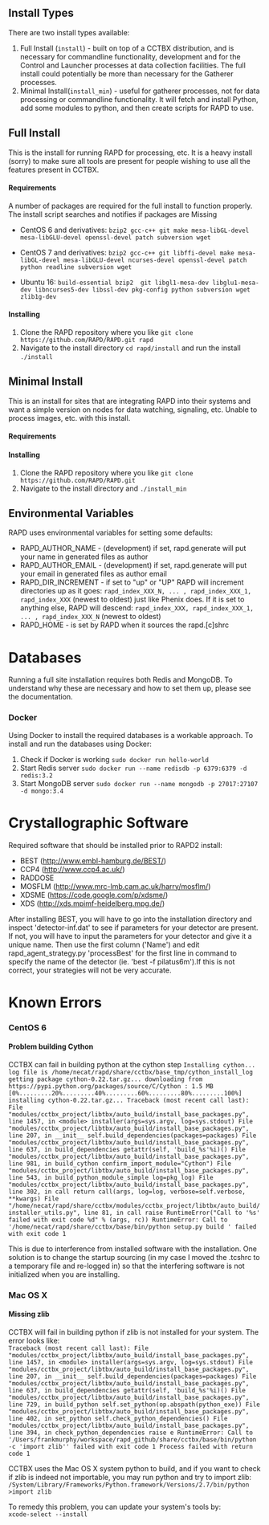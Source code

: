 ## Install Types
There are two install types available:
1. Full Install (`install`) -  built on top of a CCTBX distribution, and is necessary for commandline functionality, development and for the Control and Launcher processes at data collection facilities. The full install could potentially be more than necessary for the Gatherer processes.
2. Minimal Install(`install_min`) - useful for gatherer processes, not for data processing or commandline functionality. It will fetch and install Python, add some modules to python, and then create scripts for RAPD to use.

## Full Install
This is the install for running RAPD for processing, etc. It is a heavy install (sorry) to make sure all tools are present for people wishing to use all the features present in CCTBX.
#### Requirements
A number of packages are required for the full install to function properly. The install script searches and notifies if packages are Missing
- CentOS 6 and derivatives: `bzip2 gcc-c++ git make mesa-libGL-devel mesa-libGLU-devel openssl-devel patch subversion wget`

- CentOS 7 and derivatives: `bzip2 gcc-c++ git libffi-devel make mesa-libGL-devel mesa-libGLU-devel ncurses-devel openssl-devel patch python readline subversion wget`

- Ubuntu 16: `build-essential bzip2  git libgl1-mesa-dev libglu1-mesa-dev libncurses5-dev libssl-dev pkg-config python subversion wget zlib1g-dev`

#### Installing
1. Clone the RAPD repository where you like `git clone https://github.com/RAPD/RAPD.git rapd`  
2. Navigate to the install directory `cd rapd/install` and run the install `./install`  

## Minimal Install
This is an install for sites that are integrating RAPD into their systems and want a simple version on nodes for data watching, signaling, etc. Unable to process images, etc. with this install.
#### Requirements
#### Installing
1. Clone the RAPD repository where you like `git clone https://github.com/RAPD/RAPD.git`
2. Navigate to the install directory and `./install_min`

## Environmental Variables
RAPD uses environmental variables for setting some defaults:
* RAPD_AUTHOR_NAME - (development) if set, rapd.generate will put your name in generated files as author
* RAPD_AUTHOR_EMAIL - (development) if set, rapd.generate will put your email in generated files as author email
* RAPD_DIR_INCREMENT - if set to "up" or "UP" RAPD will increment directories up as it goes: `rapd_index_XXX_N, ... , rapd_index_XXX_1, rapd_index_XXX`  (newest to oldest) just like Phenix does. If it is set to anything else, RAPD will descend: `rapd_index_XXX, rapd_index_XXX_1, ... , rapd_index_XXX_N` (newest to oldest)
* RAPD_HOME - is set by RAPD when it sources the rapd.[c]shrc

# Databases
Running a full site installation requires both Redis and MongoDB. To understand why these are necessary and how to set them up, please see the documentation.
### Docker
Using Docker to install the required databases is a workable approach.
To install and run the databases using Docker:  
1. Check if Docker is working `sudo docker run hello-world`  
2. Start Redis server `sudo docker run --name redisdb -p 6379:6379 -d redis:3.2`  
3. Start MongoDB server `sudo docker run --name mongodb -p 27017:27107 -d mongo:3.4`  

# Crystallographic Software
Required software that should be installed prior to RAPD2 install:  
- BEST (http://www.embl-hamburg.de/BEST/)  
- CCP4 (http://www.ccp4.ac.uk/)  
- RADDOSE  
- MOSFLM (http://www.mrc-lmb.cam.ac.uk/harry/mosflm/)  
- XDSME (https://code.google.com/p/xdsme/)  
- XDS (http://xds.mpimf-heidelberg.mpg.de/)  

After installing BEST, you will have to go into the installation directory and inspect
'detector-inf.dat' to see if parameters for your detector are present. If not, you will
have to input the parameters for your detector and give it a unique name. Then use the
first column ('Name') and edit rapd_agent_strategy.py 'processBest' for the first line
in command to specify the name of the detector (ie. 'best -f pilatus6m').If this is not
correct, your strategies will not be very accurate.

# Known Errors

### CentOS 6
#### Problem building Cython
CCTBX can fail in building python at the cython step
`Installing cython...
  log file is /home/necat/rapd/share/cctbx/base_tmp/cython_install_log
  getting package cython-0.22.tar.gz...
    downloading from https://pypi.python.org/packages/source/C/Cython : 1.5 MB
    [0%.........20%.........40%.........60%.........80%.........100%]
  installing cython-0.22.tar.gz...
Traceback (most recent call last):
  File "modules/cctbx_project/libtbx/auto_build/install_base_packages.py", line 1457, in <module>
    installer(args=sys.argv, log=sys.stdout)
  File "modules/cctbx_project/libtbx/auto_build/install_base_packages.py", line 207, in __init__
    self.build_dependencies(packages=packages)
  File "modules/cctbx_project/libtbx/auto_build/install_base_packages.py", line 637, in build_dependencies
    getattr(self, 'build_%s'%i)()
  File "modules/cctbx_project/libtbx/auto_build/install_base_packages.py", line 981, in build_cython
    confirm_import_module="Cython")
  File "modules/cctbx_project/libtbx/auto_build/install_base_packages.py", line 543, in build_python_module_simple
    log=pkg_log)
  File "modules/cctbx_project/libtbx/auto_build/install_base_packages.py", line 302, in call
    return call(args, log=log, verbose=self.verbose, **kwargs)
  File "/home/necat/rapd/share/cctbx/modules/cctbx_project/libtbx/auto_build/installer_utils.py", line 81, in call
    raise RuntimeError("Call to '%s' failed with exit code %d" % (args, rc))
RuntimeError: Call to '/home/necat/rapd/share/cctbx/base/bin/python setup.py build ' failed with exit code 1`

This is due to interference from installed software with the installation. One solution is to change the startup sourcing (in my case I moved the .tcshrc to a temporary file and re-logged in) so that the interfering software is not initialized when you are installing.

### Mac OS X
#### Missing zlib
CCTBX will fail in building python if zlib is not installed for your system. The error looks like:  
`Traceback (most recent call last):
  File "modules/cctbx_project/libtbx/auto_build/install_base_packages.py", line 1457, in <module>
    installer(args=sys.argv, log=sys.stdout)
  File "modules/cctbx_project/libtbx/auto_build/install_base_packages.py", line 207, in __init__
    self.build_dependencies(packages=packages)
  File "modules/cctbx_project/libtbx/auto_build/install_base_packages.py", line 637, in build_dependencies
    getattr(self, 'build_%s'%i)()
  File "modules/cctbx_project/libtbx/auto_build/install_base_packages.py", line 729, in build_python
    self.set_python(op.abspath(python_exe))
  File "modules/cctbx_project/libtbx/auto_build/install_base_packages.py", line 402, in set_python
    self.check_python_dependencies()
  File "modules/cctbx_project/libtbx/auto_build/install_base_packages.py", line 394, in check_python_dependencies
    raise e
RuntimeError: Call to '/Users/frankmurphy/workspace/rapd_github/share/cctbx/base/bin/python -c 'import zlib'' failed with exit code 1
Process failed with return code 1`

CCTBX uses the Mac OS X system python to build, and if you want to check if zlib is indeed not importable, you may run python and try to import zlib:  
`/System/Library/Frameworks/Python.framework/Versions/2.7/bin/python`  
`>import zlib`  

To remedy this problem, you can update your system's tools by:  
`xcode-select --install`  

